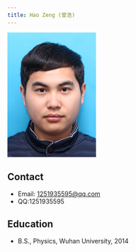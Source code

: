 ```yaml
---
title: Hao Zeng (曾浩)
---
```


<img src="/images/Hao_Zeng.jpg" width="200"/>


## Contact 
  - Email: 1251935595@qq.com
  - QQ:1251935595

## Education
  - B.S., Physics, Wuhan University, 2014


